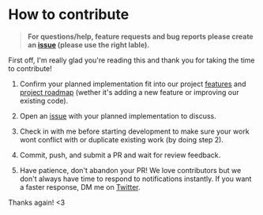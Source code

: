 # How to contribute

> **For questions/help, feature requests and bug reports please create an [issue](https://github.com/Daniel31x13/link-warden/issues) (please use the right lable).**

First off, I'm really glad you're reading this and thank you for taking the time to contribute!

1. Confirm your planned implementation fit into our project [features](https://github.com/Daniel31x13/link-warden#features) and [project roadmap](https://github.com/Daniel31x13/link-warden/wiki#project-roadmap) (wether it's adding a new feature or improving our existing code).

2. Open an [issue](https://github.com/Daniel31x13/link-warden/issues/new?assignees=&labels=contribution&template=contribution.md&title=Contribution) with your planned implementation to discuss.

3. Check in with me before starting development to make sure your work wont conflict with or duplicate existing work (by doing step 2).

4. Commit, push, and submit a PR and wait for review feedback.

5. Have patience, don't abandon your PR! We love contributors but we don't always have time to respond to notifications instantly. If you want a faster response, DM me on [Twitter](https://twitter.com/daniel31x13).

Thanks again! <3
